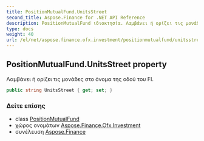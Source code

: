 ```yaml
---
title: PositionMutualFund.UnitsStreet
second_title: Aspose.Finance for .NET API Reference
description: PositionMutualFund ιδιοκτησία. Λαμβάνει ή ορίζει τις μονάδες στο όνομα της οδού του FI.
type: docs
weight: 40
url: /el/net/aspose.finance.ofx.investment/positionmutualfund/unitsstreet/
---
```

## PositionMutualFund.UnitsStreet property

Λαμβάνει ή ορίζει τις μονάδες στο όνομα της οδού του FI.

```csharp
public string UnitsStreet { get; set; }
```

### Δείτε επίσης

* class [PositionMutualFund](../)
* χώρος ονομάτων [Aspose.Finance.Ofx.Investment](../../positionmutualfund/)
* συνέλευση [Aspose.Finance](../../../)


